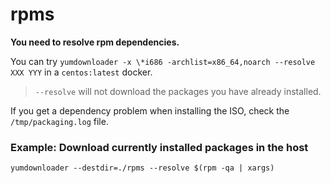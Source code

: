 # rpms

**You need to resolve rpm dependencies.**


You can try `yumdownloader -x \*i686 -archlist=x86_64,noarch --resolve XXX YYY` in a `centos:latest` docker.

> `--resolve` will not download the packages you have already installed.

If you get a dependency problem when installing the ISO, check the `/tmp/packaging.log` file.


### Example: Download currently installed packages in the host

	yumdownloader --destdir=./rpms --resolve $(rpm -qa | xargs)
